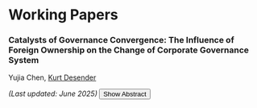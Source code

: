 # Working Papers
### Catalysts of Governance Convergence: The Influence of Foreign Ownership on the Change of Corporate Governance System 
Yujia Chen, <a href="https://business.uc3m.es/en/faculty/profesor/perfil/kurt-desender">Kurt Desender</a>

_(Last updated: June 2025)_
<button onclick="toggleAbstract()" style="margin-bottom: 10px;">Show Abstract</button>

<div id="abstract" style="display: none; border-left: 3px solid #ccc; padding-left: 10px; margin-bottom: 20px; text-align: justify;">
This study investigates how foreign institutional investors influence the structural transformation of corporate governance (CG) systems in Japan, a stakeholder-oriented economy. We examine whether Anglo-American foreign ownership increases the likelihood of firms adopting the U.S.-style “audit committee” system, replacing Japan’s traditional dual-board “auditor board” system. Our findings indicate that active foreign investors, particularly from Anglo-American governance systems where unitary boards with audit committees are the norm, play a pivotal role in driving this transition. The effect is amplified in firms with high information asymmetry, where enhanced board oversight can mitigate governance risks. Conversely, firms that are deeply embedded in Japan’s traditional governance model, characterized by cross-shareholdings and long-term employment ties, exhibit stronger resistance to CG system change. Finally, we find that the adoption of the audit committee system is not merely symbolic when active foreign ownership is high. Rather than making superficial adjustments, firms substantively enhance board independence, signaling meaningful governance reform beyond baseline compliance requirements.
</div>

<script>
function toggleAbstract() {
  var x = document.getElementById("abstract");
  var btn = event.target;
  if (x.style.display === "none") {
    x.style.display = "block";
    btn.textContent = "Hide Abstract";
  } else {
    x.style.display = "none";
    btn.textContent = "Show Abstract";
  }
}
</script>
